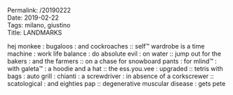Permalink: /20190222  
Date: 2019-02-22  
Tags: milano, giustino  
Title: LANDMARKS  
  
hej monkee : bugaloos : and cockroaches :: self™ wardrobe is a time machine : work life balance : do absolute evil : on water :: jump out for the bakers : and the farmers :: on a chase for snowboard pants : for mlind™ : with galeta™ : a hoodie and a hat :: the ess.you.vee : upgraded :: tetris with bags : auto grill : chianti : a screwdriver : in absence of a corkscrewer :: scatological : and eighties pap :: degenerative muscular disease : gets pete  

